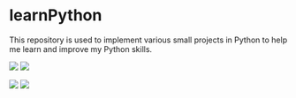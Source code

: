 # learnPython
This repository is used to implement various small projects in Python to help me learn and improve my Python skills.

![](https://github.com/Xamexer/learnPython/blob/main/Mastermind/MastermindDemo.gif)
![](https://github.com/Xamexer/learnPython/blob/main/Typinggame/TypingDemo.gif)

![](https://github.com/Xamexer/learnPython/blob/main/MultiTouchInterface/Multi-Touch-Interface/InfraredCamDemo.gif)
![](https://github.com/Xamexer/learnPython/blob/main/MultiTouchInterface/Multi-Touch-Interface/TouchDemo.gif)
